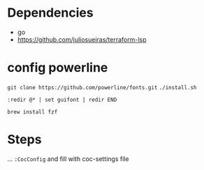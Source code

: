 # Dependencies
 - go
 - https://github.com/juliosueiras/terraform-lsp

# config powerline

`git clone https://github.com/powerline/fonts.git`
`./install.sh`

`:redir @* | set guifont | redir END`

`brew install fzf`
# Steps
...
`:CocConfig` and fill with coc-settings file
